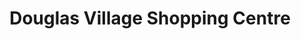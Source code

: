 ---
title: "Douglas Village Shopping Centre"
url: /douglas/douglas-village-shopping-centre/
shop: mall
---